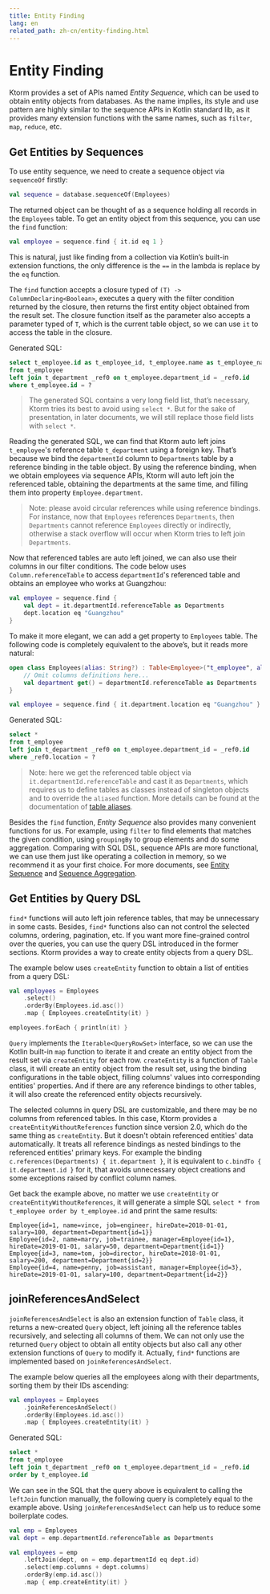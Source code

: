 ```yaml
---
title: Entity Finding
lang: en
related_path: zh-cn/entity-finding.html
---
```


# Entity Finding

Ktorm provides a set of APIs named *Entity Sequence*, which can be used to obtain entity objects from databases. As the name implies, its style and use pattern are highly similar to the sequence APIs in Kotlin standard lib, as it provides many extension functions with the same names, such as `filter`, `map`, `reduce`, etc.

## Get Entities by Sequences

To use entity sequence, we need to create a sequence object via `sequenceOf` firstly: 

```kotlin
val sequence = database.sequenceOf(Employees)
```

The returned object can be thought of as a sequence holding all records in the `Employees` table. To get an entity object from this sequence, you can use the `find` function: 

```kotlin
val employee = sequence.find { it.id eq 1 }
```

This is natural, just like finding from a collection via Kotlin’s built-in extension functions, the only difference is the `==` in the lambda is replace by the `eq` function.

The `find` function accepts a closure typed of `(T) -> ColumnDeclaring<Boolean>`, executes a query with the filter condition returned by the closure, then returns the first entity object obtained from the result set. The closure function itself as the parameter also accepts a parameter typed of `T`, which is the current table object, so we can use `it` to access the table in the closure.

Generated SQL: 

```sql
select t_employee.id as t_employee_id, t_employee.name as t_employee_name, t_employee.job as t_employee_job, t_employee.manager_id as t_employee_manager_id, t_employee.hire_date as t_employee_hire_date, t_employee.salary as t_employee_salary, t_employee.department_id as t_employee_department_id, _ref0.id as _ref0_id, _ref0.name as _ref0_name, _ref0.location as _ref0_location 
from t_employee 
left join t_department _ref0 on t_employee.department_id = _ref0.id 
where t_employee.id = ? 
```

> The generated SQL contains a very long field list, that’s necessary, Ktorm tries its best to avoid using `select *`. But for the sake of presentation, in later documents, we will still replace those field lists with `select *`.

Reading the generated SQL, we can find that Ktorm auto left joins `t_employee`'s reference table `t_department` using a foreign key. That’s because we bind the `departmentId` column to `Departments` table by a reference binding in the table object. By using the reference binding, when we obtain employees via sequence APIs, Ktorm will auto left join the referenced table, obtaining the departments at the same time, and filling them into property `Employee.department`.

> Note: please avoid circular references while using reference bindings. For instance, now that `Employees` references `Departments`, then `Departments` cannot reference `Employees` directly or indirectly, otherwise a stack overflow will occur when Ktorm tries to left join `Departments`. 

Now that referenced tables are auto left joined, we can also use their columns in our filter conditions. The code below uses `Column.referenceTable` to access `departmentId`'s referenced table and obtains an employee who works at Guangzhou:

```kotlin
val employee = sequence.find {
    val dept = it.departmentId.referenceTable as Departments
    dept.location eq "Guangzhou"
}
```

To make it more elegant, we can add a get property to `Employees` table. The following code is completely equivalent to the above’s, but it reads more natural: 

```kotlin
open class Employees(alias: String?) : Table<Employee>("t_employee", alias) {
    // Omit columns definitions here...
    val department get() = departmentId.referenceTable as Departments
}

val employee = sequence.find { it.department.location eq "Guangzhou" }
```

Generated SQL: 

````sql
select * 
from t_employee 
left join t_department _ref0 on t_employee.department_id = _ref0.id 
where _ref0.location = ? 
````

> Note: here we get the referenced table object via `it.departmentId.referenceTable` and cast it as `Departments`, which requires us to define tables as classes instead of singleton objects and to override the `aliased` function. More details can be found at the documentation of [table aliases](./joining.html#Self-Joining-amp-Table-Aliases).

Besides the `find` function, *Entity Sequence* also provides many convenient functions for us. For example, using `filter` to find elements that matches the given condition, using `groupingBy` to group elements and do some aggregation. Comparing with SQL DSL, sequence APIs are more functional, we can use them just like operating a collection in memory, so we recommend it as your first choice. For more documents, see [Entity Sequence](./entity-sequence.html) and [Sequence Aggregation](./sequence-aggregation.html).

## Get Entities by Query DSL

`find*` functions will auto left join reference tables, that may be unnecessary in some casts. Besides, `find*` functions also can not control the selected columns, ordering, pagination, etc. If you want more fine-grained control over the queries, you can use the query DSL introduced in the former sections. Ktorm provides a way to create entity objects from a query DSL. 

The example below uses `createEntity` function to obtain a list of entities from a query DSL: 

```kotlin
val employees = Employees
    .select()
    .orderBy(Employees.id.asc())
    .map { Employees.createEntity(it) }

employees.forEach { println(it) }
```

`Query` implements the `Iterable<QueryRowSet>` interface, so we can use the Kotlin built-in `map` function to iterate it and create an entity object from the result set via `createEntity` for each row. `createEntity` is a function of `Table` class, it will create an entity object from the result set, using the binding configurations in the table object, filling columns' values into corresponding entities' properties. And if there are any reference bindings to other tables, it will also create the referenced entity objects recursively. 

The selected columns in query DSL are customizable, and there may be no columns from referenced tables. In this case, Ktorm provides a `createEntityWithoutReferences` function since version 2.0, which do the same thing as `createEntity`. But it doesn't obtain referenced entities' data automatically. It treats all reference bindings as nested bindings to the referenced entities' primary keys. For example the binding `c.references(Departments) { it.department }`, it is equivalent to `c.bindTo { it.department.id }` for it, that avoids unnecessary object creations and some exceptions raised by conflict column names. 

Get back the example above, no matter we use `createEntity` or `createEntityWithoutReferences`, it will generate a simple SQL `select * from t_employee order by t_employee.id` and print the same results:  

```plain
Employee{id=1, name=vince, job=engineer, hireDate=2018-01-01, salary=100, department=Department{id=1}}
Employee{id=2, name=marry, job=trainee, manager=Employee{id=1}, hireDate=2019-01-01, salary=50, department=Department{id=1}}
Employee{id=3, name=tom, job=director, hireDate=2018-01-01, salary=200, department=Department{id=2}}
Employee{id=4, name=penny, job=assistant, manager=Employee{id=3}, hireDate=2019-01-01, salary=100, department=Department{id=2}}
```

## joinReferencesAndSelect

`joinReferencesAndSelect` is also an extension function of `Table` class, it returns a new-created `Query` object, left joining all the reference tables recursively, and selecting all columns of them. We can not only use the returned `Query` object to obtain all entity objects but also call any other extension functions of `Query` to modify it. Actually, `find*` functions are implemented based on `joinReferencesAndSelect`. 

The example below queries all the employees along with their departments, sorting them by their IDs ascending: 

```kotlin
val employees = Employees
    .joinReferencesAndSelect()
    .orderBy(Employees.id.asc())
    .map { Employees.createEntity(it) }
```

Generated SQL: 

```sql
select * 
from t_employee 
left join t_department _ref0 on t_employee.department_id = _ref0.id 
order by t_employee.id 
```

We can see in the SQL that the query above is equivalent to calling the `leftJoin` function manually, the following query is completely equal to the example above. Using `joinReferencesAndSelect` can help us to reduce some boilerplate codes. 

```kotlin
val emp = Employees
val dept = emp.departmentId.referenceTable as Departments

val employees = emp
    .leftJoin(dept, on = emp.departmentId eq dept.id)
    .select(emp.columns + dept.columns)
    .orderBy(emp.id.asc())
    .map { emp.createEntity(it) }
```